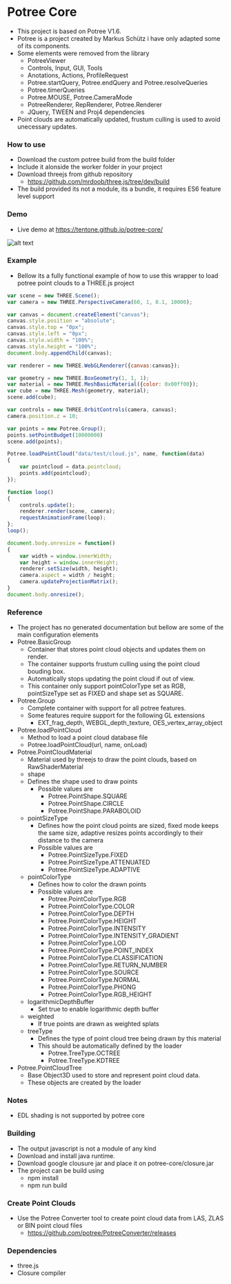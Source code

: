 # Potree Core

 - This project is based on Potree V1.6.
 - Potree is a project created by Markus Schütz i have only adapted some of its components.
 - Some elements were removed from the library
 	- PotreeViewer
 	- Controls, Input, GUI, Tools
 	- Anotations, Actions, ProfileRequest
 	- Potree.startQuery, Potree.endQuery and Potree.resolveQueries
 	- Potree.timerQueries
 	- Potree.MOUSE, Potree.CameraMode
 	- PotreeRenderer, RepRenderer, Potree.Renderer
	- JQuery, TWEEN and Proj4 dependencies
 - Point clouds are automatically updated, frustum culling is used to avoid unecessary updates.

### How to use
 - Download the custom potree build from the build folder
 - Include it alonside the worker folder in your project
 - Download threejs from github repository
    - https://github.com/mrdoob/three.js/tree/dev/build
 - The build provided its not a module, its a bundle, it requires ES6 feature level support

### Demo
 - Live demo at https://tentone.github.io/potree-core/
 
 ![alt text](https://raw.githubusercontent.com/tentone/potree-core/master/data/lion_takanawa_laz/lion_takanawa.png)
 
### Example
 - Bellow its a fully functional example of how to use this wrapper to load potree point clouds to a THREE.js project

```javascript
var scene = new THREE.Scene();
var camera = new THREE.PerspectiveCamera(60, 1, 0.1, 10000);

var canvas = document.createElement("canvas");
canvas.style.position = "absolute";
canvas.style.top = "0px";
canvas.style.left = "0px";
canvas.style.width = "100%";
canvas.style.height = "100%";
document.body.appendChild(canvas);

var renderer = new THREE.WebGLRenderer({canvas:canvas});

var geometry = new THREE.BoxGeometry(1, 1, 1);
var material = new THREE.MeshBasicMaterial({color: 0x00ff00});
var cube = new THREE.Mesh(geometry, material);
scene.add(cube);

var controls = new THREE.OrbitControls(camera, canvas);
camera.position.z = 10;

var points = new Potree.Group();
points.setPointBudget(10000000)
scene.add(points);

Potree.loadPointCloud("data/test/cloud.js", name, function(data)
{
	var pointcloud = data.pointcloud;
	points.add(pointcloud);
});

function loop()
{
	controls.update();
	renderer.render(scene, camera);
	requestAnimationFrame(loop);
};
loop();

document.body.onresize = function()
{
	var width = window.innerWidth;
	var height = window.innerHeight;
	renderer.setSize(width, height);
	camera.aspect = width / height;
	camera.updateProjectionMatrix();
}
document.body.onresize();
```

### Reference
 - The project has no generated documentation but bellow are some of the main configuration elements
 - Potree.BasicGroup
    - Container that stores point cloud objects and updates them on render.
    - The container supports frustum culling using the point cloud bouding box.
    - Automatically stops updating the point cloud if out of view.
    - This container only support pointColorType set as RGB, pointSizeType set as FIXED and shape set as SQUARE.
 - Potree.Group
    - Complete container with support for all potree features.
    - Some features require support for the following GL extensions
       - EXT_frag_depth, WEBGL_depth_texture, OES_vertex_array_object
 - Potree.loadPointCloud
    - Method to load a point cloud database file
    - Potree.loadPointCloud(url, name, onLoad)
 - Potree.PointCloudMaterial
    - Material used by threejs to draw the point clouds, based on RawShaderMaterial
    - shape
    - Defines the shape used to draw points
       - Possible values are
          - Potree.PointShape.SQUARE
          - Potree.PointShape.CIRCLE
          - Potree.PointShape.PARABOLOID
    - pointSizeType
       - Defines how the point cloud points are sized, fixed mode keeps the same size, adaptive resizes points accordingly to their distance to the camera 
       - Possible values are
          - Potree.PointSizeType.FIXED
          - Potree.PointSizeType.ATTENUATED
          - Potree.PointSizeType.ADAPTIVE
    - pointColorType
       - Defines how to color the drawn points
       - Possible values are
          - Potree.PointColorType.RGB
          - Potree.PointColorType.COLOR
          - Potree.PointColorType.DEPTH
          - Potree.PointColorType.HEIGHT
          - Potree.PointColorType.INTENSITY
          - Potree.PointColorType.INTENSITY_GRADIENT
          - Potree.PointColorType.LOD
          - Potree.PointColorType.POINT_INDEX
          - Potree.PointColorType.CLASSIFICATION
          - Potree.PointColorType.RETURN_NUMBER
          - Potree.PointColorType.SOURCE
          - Potree.PointColorType.NORMAL
          - Potree.PointColorType.PHONG
          - Potree.PointColorType.RGB_HEIGHT
    - logarithmicDepthBuffer
       - Set true to enable logarithmic depth buffer
    - weighted
       - If true points are drawn as weighted splats
    - treeType
       - Defines the type of point cloud tree being drawn by this material
       - This should be automatically defined by the loader
          - Potree.TreeType.OCTREE
          - Potree.TreeType.KDTREE
 - Potree.PointCloudTree
    - Base Object3D used to store and represent point cloud data.
    - These objects are created by the loader


### Notes
 - EDL shading is not supported by potree core
 
### Building
 - The output javascript is not a module of any kind
 - Download and install java runtime.
 - Download google clousure jar and place it on potree-core/closure.jar
 - The project can be build using
    - npm install
    - npm run build

### Create Point Clouds
 - Use the Potree Converter tool to create point cloud data from LAS, ZLAS or BIN point cloud files
    - https://github.com/potree/PotreeConverter/releases
 
### Dependencies
 - three.js
 - Closure compiler
